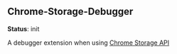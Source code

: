 ## Chrome-Storage-Debugger

**Status**: init

A debugger extension when using [Chrome Storage API](https://developer.chrome.com/docs/extensions/reference/storage/)

